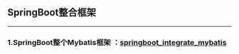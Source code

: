 ## SpringBoot整合框架

------

### 1.SpringBoot整个Mybatis框架  ：[springboot_integrate_mybatis](https://github.com/877148107/springboot_integrate/tree/master/springboot_integrate_mybatis)